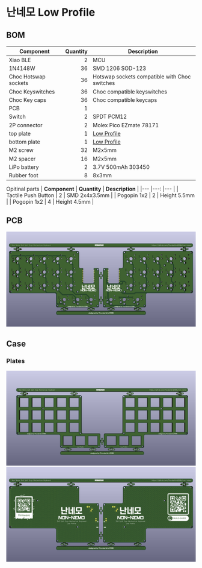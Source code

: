 # 난네모 Low Profile

## BOM
| **Component**       | **Quantity** | **Description**  |
|---                  |---:          |---               |
| Xiao BLE            | 2            | MCU              |
| 1N4148W             | 36           | SMD 1206 SOD-123 |
| Choc Hotswap sockets| 36           | Hotswap sockets compatible with Choc switches |
| Choc Keyswitches    | 36           | Choc compatible keyswitches |
| Choc Key caps       | 36           | Choc compatible keycaps |
| PCB                 | 1            |                 |
| Switch              | 2            | SPDT PCM12      |
| 2P connector        | 2            | Molex Pico EZmate 78171 |
| top plate           | 1            | [Low Profile](../plates/low-profile/top.kicad_pro)                |
| bottom plate        | 1            | [Low Profile](../plates/low-profile/bottom.kicad_pro)                |
| M2 screw	          | 32           | M2x5mm          |
| M2 spacer           | 16           | M2x5mm          |
| LiPo battery        | 2            | 3.7V 500mAh 303450 |
| Rubber foot         | 8            | 8x3mm           |

Opitinal parts
| **Component**        | **Quantity** | **Description**  |
|---                   |---:          |---               |
| Tactile Push Button  | 2            | SMD 2x4x3.5mm    |
| Pogopin 1x2          | 2            | Height 5.5mm     |
| Pogopin 1x2          | 4            | Height 4.5mm     |

## PCB
![](../imgs/pcbs/low_profile.png)

## Case
### Plates
![](../imgs/pcbs/low_profile_top.png)
![](../imgs/pcbs/low_profile_bottom.png)
